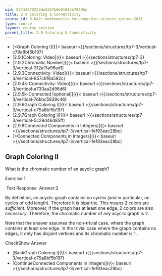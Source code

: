 ```yaml
---
uid: 82f33672223de8357b0e01944b79495e
title: 2.9 Coloring & Connectivity
course_id: 6-042j-mathematics-for-computer-science-spring-2015
type: course
layout: course_section
parent_title: 2.9 Coloring & Connectivity
---
```


*   [<Graph Coloring I]({{< baseurl >}}/sections/structures/tp7-3/vertical-c79a8bf5b197)
*   [2.9.1Coloring: Video]({{< baseurl >}}/sections/structures/tp7-3)
*   [2.9.2Chromatic Number]({{< baseurl >}}/sections/structures/tp7-3/vertical-312af3a98ad1)
*   [2.9.3Connectivity: Video]({{< baseurl >}}/sections/structures/tp7-3/vertical-857c6f8a582c)
*   [2.9.4k-Connectivity: Video]({{< baseurl >}}/sections/structures/tp7-3/vertical-a730aa2d96d6)
*   [2.9.5k-Connected \[optional\]]({{< baseurl >}}/sections/structures/tp7-3/vertical-7dbbc5839c46)
*   [2.9.6Graph Coloring I]({{< baseurl >}}/sections/structures/tp7-3/vertical-c79a8bf5b197)
*   [2.9.7Graph Coloring II]({{< baseurl >}}/sections/structures/tp7-3/vertical-5c29d46d85ff)
*   [2.9.8Connected Components in Integers]({{< baseurl >}}/sections/structures/tp7-3/vertical-fef93eac28bc)
*   [\>Connected Components in Integers]({{< baseurl >}}/sections/structures/tp7-3/vertical-fef93eac28bc)

Graph Coloring II
-----------------

  

What is the chromatic number of an acyclic graph?

Exercise 1

&nbsp;Text Response&nbsp; Answer:2

By definition, an acyclic graph contains no cycles (and in particular, no cycles of odd length). Therefore it is bipartite. This means 2 colors are _sufficient_. Moreover, if the graph has at least one edge, 2 colors are also _necessary_. Therefore, the chromatic number of any acyclic graph is 2.

Note that the answer assumes the non-trivial case, where the graph contains at least one edge. In the trivial case where the graph contains no edges, it only has disjoint vertices and its chromatic number is 1.

CheckShow Answer

*   [BackGraph Coloring I]({{< baseurl >}}/sections/structures/tp7-3/vertical-c79a8bf5b197)
*   [ContinueConnected Components in Integers]({{< baseurl >}}/sections/structures/tp7-3/vertical-fef93eac28bc)